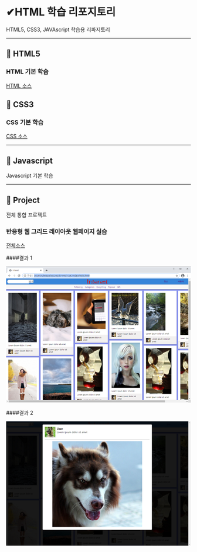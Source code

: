 # ✔HTML 학습 리포지토리
HTML5, CSS3, JAVAscript 학습용 리파지토리
___ 

## 🔸 HTML5 


### HTML 기본 학습
[HTML 소스](https://github.com/JaehyeonHeo/StudyHTML/tree/main/01_HTML)

## 🔸 CSS3 
### CSS 기본 학습
[CSS 소스](https://github.com/JaehyeonHeo/StudyHTML/tree/main/02_CSS)

___
## 🔸 Javascript
Javascript 기본 학습 

___
## 🔸 Project
전체 통합 프로젝트 

### 반응형 웹 그리드 레이아웃 웹페이지 실습
[전체소스](https://github.com/JaehyeonHeo/StudyHTML/blob/main/04_Project/index.html)

####결과 1

![결과 1](https://github.com/JaehyeonHeo/StudyHTML/blob/main/ref_images/main.png "전체레이아웃")

####결과 2

![결과 2](https://github.com/JaehyeonHeo/StudyHTML/blob/main/ref_images/lightbox.png "팝업레이아웃")



